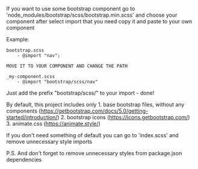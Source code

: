If you want to use some bootstrap component go to
'node_modules/bootstrap/scss/bootstrap.min.scss' and choose your component
after select import that you need copy it and paste to your own component

Example: 

    bootstrap.scss
        - @import "nav";

    MOVE IT TO YOUR COMPONENT AND CHANGE THE PATH

    _my-component.scss
        - @import "bootstrap/scss/nav"

Just add the prefix "bootstrap/scss/" to your import - done!


By default, this project includes only 
    1. base bootstrap files, without any components  (https://getbootstrap.com/docs/5.0/getting-started/introduction/)
    2. bootstrap icons (https://icons.getbootstrap.com/)
    3. animate.css (https://animate.style/)

If you don't need something of default you can go to 'index.scss' and remove
unnecessary style imports

P.S. And don't forget to remove unnecessary styles from package.json dependencies 